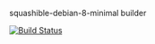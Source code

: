 squashible-debian-8-minimal builder

[![Build Status](https://travis-ci.org/squashible/squashible-debian-8-minimal.svg?branch=master)](https://travis-ci.org/squashible/squashible-debian-8-minimal)
